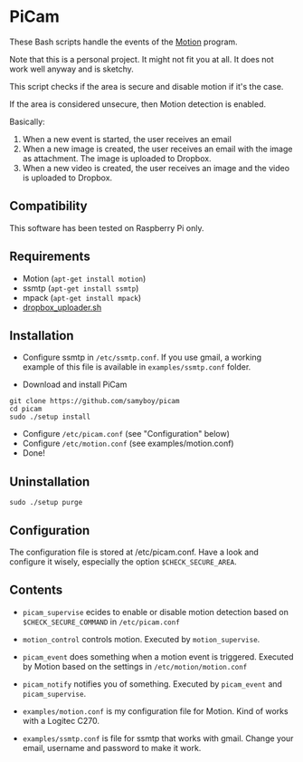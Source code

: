 PiCam
=====

These Bash scripts handle the events of the [Motion](http://www.lavrsen.dk/foswiki/bin/view/Motion/WebHome) program.

Note that this is a personal project.
It might not fit you at all. It does not work well anyway and is sketchy.

This script checks if the area is secure and disable motion if it's the case.

If the area is considered unsecure, then Motion detection is enabled.

Basically:

1. When a new event is started, the user receives an email
1. When a new image is created, the user receives an email with the image as attachment. The image is uploaded to Dropbox.
1. When a new video is created, the user receives an image and the video is uploaded to Dropbox.

Compatibility
-------------

This software has been tested on Raspberry Pi only.

Requirements
------------

- Motion (`apt-get install motion`)
- ssmtp (`apt-get install ssmtp`)
- mpack (`apt-get install mpack`)
- [dropbox_uploader.sh](https://github.com/andreafabrizi/Dropbox-Uploader)

Installation
------------

* Configure ssmtp in `/etc/ssmtp.conf`. If you use gmail, a working example of this file is available in `examples/ssmtp.conf` folder.

* Download and install PiCam
```
git clone https://github.com/samyboy/picam
cd picam
sudo ./setup install
```
* Configure `/etc/picam.conf` (see "Configuration" below)
* Configure `/etc/motion.conf` (see examples/motion.conf)
* Done!

Uninstallation
--------------

```
sudo ./setup purge
```

Configuration
-------------

The configuration file is stored at /etc/picam.conf.
Have a look and configure it wisely, especially the option `$CHECK_SECURE_AREA`.

Contents
--------

* `picam_supervise` ecides to enable or disable motion detection based on `$CHECK_SECURE_COMMAND` in `/etc/picam.conf`

* `motion_control` controls motion.
Executed by `motion_supervise`.

* `picam_event` does something when a motion event is triggered.
Executed by Motion based on the settings in `/etc/motion/motion.conf`

* `picam_notify`
notifies you of something. Executed by `picam_event` and `picam_supervise`.

* `examples/motion.conf`
is my configuration file for Motion. Kind of works with a Logitec C270.

* `examples/ssmtp.conf`
is file for ssmtp that works with gmail. Change your email, username and password to make it work.



